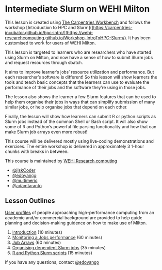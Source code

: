 # Intermediate Slurm on WEHI Milton

This lesson is created using [The Carpentries Workbench][workbench] and follows the workshop [Introduction to HPC and Slurm]([https://carpentries-incubator.github.io/hpc-intro/](https://wehi-researchcomputing.github.io/Workshop-IntroToHPC-Slurm/). It has been customised to work for users of WEHI Milton.

This lesson is targeted to learners who are researchers who have started using Slurm on Milton, and now have a sense of how to submit Slurm jobs and request resources through sbatch.

It aims to improve learner’s jobs’ resource utilization and performance. But each researcher’s software is different! So this lesson will show learners the tools and teach basic concepts that the learners can use to evaluate the performance of their jobs and the software they’re using in those jobs.

The lesson also shows the learner a few Slurm features that can be used to help them organise their jobs in ways that can simplify submission of many similar jobs, or help organise jobs that depend on each other.

Finally, the lesson will show how learners can submit R or python scripts as Slurm jobs instead of the common Shell or Bash script. It will also show some of R and Python’s powerful file parsing functionality and how that can make Slurm job arrays even more robust!

This course will be delivered mostly using live-coding demonstrations and exercises. The entire workshop is delivered in approximately 3 1-hour chunks with breaks in between. 

This course is maintained by [WEHI Research computing](mailto:research.computing@wehi.edu.au)
* [@jIskCoder](https://github.com/jIskCoder)
* [@edoyango](https://github.com/edoyango)
* [@multimeric](https://github.com/multimeric)
* [@adamtaranto](https://github.com/adamtaranto)

## Lesson Outlines

[User profiles](leaners/learner-profiles.md) of people approaching
high-performance computing from an academic and/or commercial background are
provided to help guide planning and decision-making guidence on how to make use of Milton.


1. [Introduction](episodes/01-introduction) (10 minutes)
2. [Monitoring a Jobs performance](episodes/02-cpumonitoring) (60 minutes)
3. [Job Arrays](episodes/03-jobarrays) (60 minutes)
4. [Organising dependent Slurm jobs](episodes/04-jobdependencies) (35 minutes)
5. [R and Python Slurm scripts](episodes/05-rpython) (15 minutes)

If you have any questions, contact [@edoyango](https://github.com/edoyango)

[workbench]: https://carpentries.github.io/sandpaper-docs/
